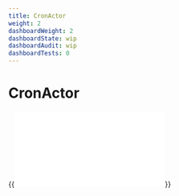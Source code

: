 ```yaml
---
title: CronActor
weight: 2
dashboardWeight: 2
dashboardState: wip
dashboardAudit: wip
dashboardTests: 0
---
```


# CronActor

{{<embed src="/externals/specs-actors/actors/builtin/cron/cron_actor.go"  lang="go">}}
